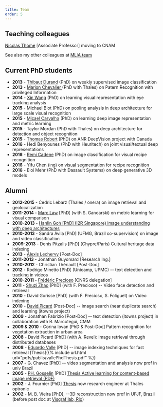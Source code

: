 ```yaml
---
title: Team
order: 5
---
```


## Teaching colleagues

[Nicolas Thome](http://webia.lip6.fr/~thomen/) [Associate Professor] moving to CNAM

See also my other colleagues at [MLIA team](http://www.lip6.fr/recherche/team_membres.php?id=530)

## Current PhD students

* **2013** - [Thibaut Durand](http://webia.lip6.fr/~durandt/) (PhD) on weakly supervised image classification
* **2013** - [Marion Chevalier ](http://www.lip6.fr/actualite/personnes-fiche.php?ident=D1455)(PhD with Thales) on Patern Recognition with privileged Information
* **2014** - [Xin Wang](http://webia.lip6.fr/~wangxin/) (PhD) on learning visual representation with eye tracking analysis
* **2015** - Michael Blot (PhD) on pooling analysis in deep architecture for large scale visual recognition
* **2015** - [Micael Carvalho](http://webia.lip6.fr/~carvalho/static/home/) (PhD) on learning deep image representation and metric learning
* **2015** - Taylor Mordan (PhD with Thales) on deep architecture for detection and object recognition
* **2015** - [Thomas Robert](http://www.thomas-robert.fr/en/) (PhD) on ANR DeepVision project with Canada
* **2016** - Hedi Benyounes (PhD with Heuritech) on joint visual/textual deep representations
* **2016** - [Remi Cadene](https://github.com/Cadene) (PhD) on image classification for visual recipe recognition
* **2016** - Yifu Chen (ing) on visual segmentation for recipe recognition
* **2016** - Eloi Mehr (PhD with Dassault Systems) on deep generative 3D models

## Alumni

* **2012-2015** - Cedric Lebarz (Thales / onera) on image retrieval and geolocalization
* **2011-2014** - [Marc Law](http://www.lip6.fr/actualite/personnes-fiche.php?ident=D1194&amp;LANG=en) [PhD] (with S. Gancarski) on metric learning for visual comparison
* **2010-2013** - [Hanlin Goh [PhD] (I2R Singapore) Image understanding with deep architectures](http://www1.i2r.a-star.edu.sg/~hlgoh/)
* **2010-2013** - Sandra Avila [PhD] (UFMG, Brazil co-supervision) on image and video classification
* **2009-2013** - Denis Pitzalis [PhD] (Chypre/Paris) Cultural heritage data indexing
* **2013** - [Alexis Lechervy](http://alexis.lechervy.free.fr/) [Post-Doc]
* **2011-2013** - Jonathan Guyomard [Research Ing.]
* **2010-2012** - Christian Thériault [Post-Doc]
* **2012** - Rodrigo Minetto [PhD] (Unicamp, UPMC) -- text detection and tracking in videos
* **2010-2011** - [Frédéric Precioso](http://frederic.precioso.free.fr/) [CNRS delegation]
* **2011** - [Shuzi Zhao](http://perso-etis.ensea.fr/~shujzhao) [PhD] (with F. Precioso) -- Video face detection and retrieval
* **2010** - David Gorisse [PhD] (with F. Precioso, S. Foliguet)  on Video indexing
* **2010** - [David Picard](http://perso-etis.ensea.fr/~picard/pluxml/) [Post-Doc] -- image search (near duplicate search) and learning (itowns project)
* **2009** - Jonathan Fabrizio [Post-Doc] -- text detection (itowns project) in collaboration with B. Marcotegui, CMM
* **2009 & 2010** - Corina Iovan [PhD & Post-Doc] Pattern recognition for vegetation extraction in urban area
* **2008** - David Picard [PhD] (with A. Revel): image retrieval through distributed databases
* **2008** - [Eduardo Valle](http://eduardovalle.com/) [PhD] -- image indexing techniques for fast retrieval [Thesis]({% include url.html url="pdfs/publis/vallePhdThesis.pdf" %})
* **2007** - G. Chavez [PhD] -- video segmentation and analysis now prof in univ Brazil
* **2005** - [PH. Gosselin](http://perso-etis.ensea.fr/~gosselin/) [PhD] [Thesis Active learning for content-based image retrieval (PDF)](http://perso-etis.ensea.fr/~gosselin/gosselin05these.pdf)
* **2002** - J. Fournier [PhD] [Thesis](http://webia.lip6.fr/~cord/OLDsite/publi/phd02fournier.pdf) now research engineer at Thales optronic
* **2002** - M. B. Vieira [PhD], --3D reconstruction now prof in UFJF, Brazil (before post doc at [Visgraf lab, Rio](http://www.visgraf.impa.br/))
